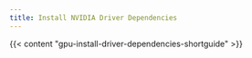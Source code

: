 ```yaml
---
title: Install NVIDIA Driver Dependencies
---
```


{{< content "gpu-install-driver-dependencies-shortguide" >}}